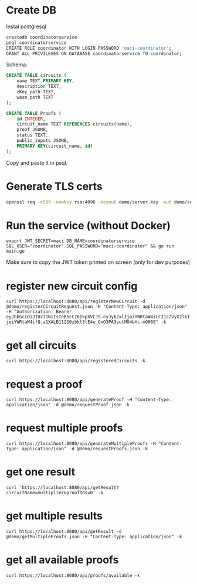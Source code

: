 # Create DB

Instal postgresql 

```bash
createdb coordinatorservice
psql coordinatorservice
CREATE ROLE coordinator WITH LOGIN PASSWORD 'maci-coordinator';
GRANT ALL PRIVILEGES ON DATABASE coordinatorservice TO coordinator;
```

Schema:

```sql 
CREATE TABLE circuits (
    name TEXT PRIMARY KEY,
    description TEXT,
    zKey_path TEXT,
    wasm_path TEXT 
);

CREATE TABLE Proofs (
    id INTEGER,
    circuit_name TEXT REFERENCES circuits(name),
    proof JSONB,
    status TEXT,
    public_inputs JSONB,
    PRIMARY KEY(circuit_name, id)
);
```

Copy and paste it in psql. 

# Generate TLS certs

```bash
openssl req -x509 -newkey rsa:4096 -keyout demo/server.key -out demo/server.crt -days 365 -nodes
```

# Run the service (without Docker)

`export JWT_SECRET=maci DB_NAME=coordinatorservice SQL_USER="coordinator" SQL_PASSWORD="maci-coordinator" && go run main.go`

Make sure to copy the JWT token printed on screen (only for dev purposes)

# register new circuit config

`curl https://localhost:8080/api/registerNewCircuit -d @demo/registerCircuitRequest.json -H "Content-Type: application/json" -H "Authorization: Bearer eyJhbGciOiJIUzI1NiIsInR5cCI6IkpXVCJ9.eyJyb2xlIjoiYWRtaW4iLCJ1c2VyX2lkIjoiYWRtaW4ifQ.a1XALB112S0zbkl3tE4e_QxO3PA3vutMO4bYc-mO06E" -k`

# get all circuits

`curl https://localhost:8080/api/registeredCircuits -k`

# request a proof

`curl https://localhost:8080/api/generateProof -H "Content-Type: application/json" -d @demo/requestProof.json -k`

# request multiple proofs

`curl https://localhost:8080/api/generateMultipleProofs -H "Content-Type: application/json" -d @demo/requestProofs.json -k`

# get one result

`curl 'https://localhost:8080/api/getResult?circuitName=multiplier&proofIds=0' -k`

# get multiple results

`curl https://localhost:8080/api/getResult -d @demo/getMultipleProofs.json -H "Content-Type: application/json" -k`

# get all available proofs

`curl https://localhost:8080/api/proofs/available -k`  